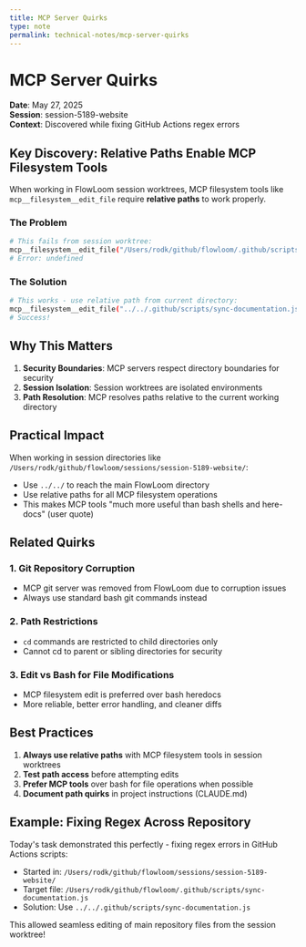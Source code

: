 ```yaml
---
title: MCP Server Quirks
type: note
permalink: technical-notes/mcp-server-quirks
---
```


# MCP Server Quirks

**Date**: May 27, 2025  
**Session**: session-5189-website  
**Context**: Discovered while fixing GitHub Actions regex errors

## Key Discovery: Relative Paths Enable MCP Filesystem Tools

When working in FlowLoom session worktrees, MCP filesystem tools like `mcp__filesystem__edit_file` require **relative paths** to work properly.

### The Problem
```bash
# This fails from session worktree:
mcp__filesystem__edit_file("/Users/rodk/github/flowloom/.github/scripts/sync-documentation.js")
# Error: undefined
```

### The Solution
```bash
# This works - use relative path from current directory:
mcp__filesystem__edit_file("../../.github/scripts/sync-documentation.js")
# Success!
```

## Why This Matters

1. **Security Boundaries**: MCP servers respect directory boundaries for security
2. **Session Isolation**: Session worktrees are isolated environments
3. **Path Resolution**: MCP resolves paths relative to the current working directory

## Practical Impact

When working in session directories like `/Users/rodk/github/flowloom/sessions/session-5189-website/`:
- Use `../../` to reach the main FlowLoom directory
- Use relative paths for all MCP filesystem operations
- This makes MCP tools "much more useful than bash shells and here-docs" (user quote)

## Related Quirks

### 1. Git Repository Corruption
- MCP git server was removed from FlowLoom due to corruption issues
- Always use standard bash git commands instead

### 2. Path Restrictions
- `cd` commands are restricted to child directories only
- Cannot cd to parent or sibling directories for security

### 3. Edit vs Bash for File Modifications
- MCP filesystem edit is preferred over bash heredocs
- More reliable, better error handling, and cleaner diffs

## Best Practices

1. **Always use relative paths** with MCP filesystem tools in session worktrees
2. **Test path access** before attempting edits
3. **Prefer MCP tools** over bash for file operations when possible
4. **Document path quirks** in project instructions (CLAUDE.md)

## Example: Fixing Regex Across Repository

Today's task demonstrated this perfectly - fixing regex errors in GitHub Actions scripts:
- Started in: `/Users/rodk/github/flowloom/sessions/session-5189-website/`
- Target file: `/Users/rodk/github/flowloom/.github/scripts/sync-documentation.js`
- Solution: Use `../../.github/scripts/sync-documentation.js`

This allowed seamless editing of main repository files from the session worktree!